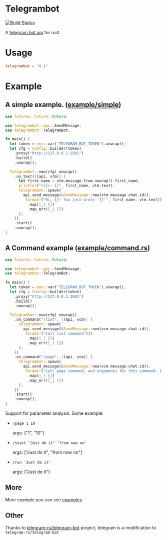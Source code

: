 Telegrambot
===

[![Build Status](https://drone.0u0.me/api/badges/fewensa/telegrambot/status.svg)](https://drone.0u0.me/fewensa/telegrambot)


A [telegram bot api](https://core.telegram.org/bots/api) for rust.


# Usage

```toml
telegrambot = "0.1"
```


# Example

## A simple example. ([example/simple](./examples/simple.rs))


```rust
use futures::future::Future;

use telegrambot::api::SendMessage;
use telegrambot::TelegramBot;

fn main() {
  let token = env::var("TELEGRAM_BOT_TOKEN").unwrap();
  let cfg = Config::builder(token)
    .proxy("http://127.0.0.1:1081")
    .build()
    .unwrap();

  TelegramBot::new(cfg).unwrap()
    .on_text(|(api, vtm)| {
      let first_name = vtm.message.from.unwrap().first_name;
      println!("<{}>: {}", first_name, vtm.text);
      telegrambot::spawn(
        api.send_message(&SendMessage::new(vtm.message.chat.id(),
         format!("Hi, {}! You just wrote '{}'", first_name, vtm.text)))
          .map(|_| {})
          .map_err(|_| {})
      );
    })
    .start()
    .unwrap();
}
```

## A Command example ([example/command.rs](./example/command.rs))


```rust
use futures::future::Future;

use telegrambot::api::SendMessage;
use telegrambot::TelegramBot;

fn main() {
  let token = env::var("TELEGRAM_BOT_TOKEN").unwrap();
  let cfg = Config::builder(token)
    .proxy("http://127.0.0.1:1081")
    .build()
    .unwrap();

  TelegramBot::new(cfg).unwrap()
    .on_command("/list", |(api, vcm)| {
      telegrambot::spawn(
        api.send_message(&SendMessage::new(vcm.message.chat.id(),
         format!("Call list command")))
          .map(|_| {})
          .map_err(|_| {})
      );
    })
    .on_command("/page", |(api, vcm)| {
      telegrambot::spawn(
        api.send_message(&SendMessage::new(vcm.message.chat.id(),
         format!("Call page command, and arguments for this command: {:?}", vcm.args)))
          .map(|_| {})
          .map_err(|_| {})
      );
    })
    .start()
    .unwrap();
}
```

Support for parameter analysis. Some example: 

- `/page 1 10`
  
  args: ["1", "10"]
  
- `/start "Just do it" 'from now on'`

  args: ["Just do it", "from now on"]

- `/run 'Just do it'`

  args: ["Just do it"]

## More

More example you can see [examples](./examples)

## Other

Thanks to [telegram-rs/telegram-bot](https://github.com/telegram-rs/telegram-bot) project, telegram is a modification to `telegram-rs/telegram-bot`

